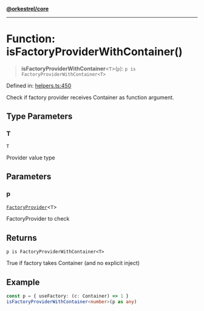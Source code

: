 [**@orkestrel/core**](../index.md)

***

# Function: isFactoryProviderWithContainer()

> **isFactoryProviderWithContainer**\<`T`\>(`p`): `p is FactoryProviderWithContainer<T>`

Defined in: [helpers.ts:450](https://github.com/orkestrel/core/blob/7cc3e19bc4a1e6f96f153d7b931686981208a465/src/helpers.ts#L450)

Check if factory provider receives Container as function argument.

## Type Parameters

### T

`T`

Provider value type

## Parameters

### p

[`FactoryProvider`](../type-aliases/FactoryProvider.md)\<`T`\>

FactoryProvider to check

## Returns

`p is FactoryProviderWithContainer<T>`

True if factory takes Container (and no explicit inject)

## Example

```ts
const p = { useFactory: (c: Container) => 1 }
isFactoryProviderWithContainer<number>(p as any)
```
